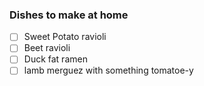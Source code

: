### Dishes to make at home
- [ ] Sweet Potato ravioli
- [ ] Beet ravioli
- [ ] Duck fat ramen
- [ ] lamb merguez with something tomatoe-y